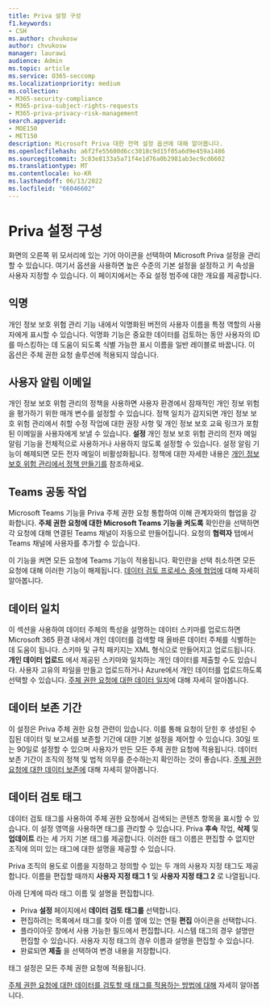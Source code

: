 ```yaml
---
title: Priva 설정 구성
f1.keywords:
- CSH
ms.author: chvukosw
author: chvukosw
manager: laurawi
audience: Admin
ms.topic: article
ms.service: O365-seccomp
ms.localizationpriority: medium
ms.collection:
- M365-security-compliance
- M365-priva-subject-rights-requests
- M365-priva-privacy-risk-management
search.appverid:
- MOE150
- MET150
description: Microsoft Priva 대한 전역 설정 옵션에 대해 알아봅니다.
ms.openlocfilehash: a6f2fe55600d6cc3018c9d15f05a6d9e459a1486
ms.sourcegitcommit: 3c83e8133a5a71f4e1d76a0b2981ab3ec9cd6602
ms.translationtype: MT
ms.contentlocale: ko-KR
ms.lasthandoff: 06/13/2022
ms.locfileid: "66046602"
---
```

# <a name="configure-priva-settings"></a>Priva 설정 구성

화면의 오른쪽 위 모서리에 있는 기어 아이콘을 선택하여 Microsoft Priva 설정을 관리할 수 있습니다. 여기서 옵션을 사용하면 높은 수준의 기본 설정을 설정하고 키 속성을 사용자 지정할 수 있습니다. 이 페이지에서는 주요 설정 범주에 대한 개요를 제공합니다.

## <a name="anonymization"></a>익명

개인 정보 보호 위험 관리 기능 내에서 익명화된 버전의 사용자 이름을 특정 역할의 사용자에게 표시할 수 있습니다. 익명화 기능은 중요한 데이터를 검토하는 동안 사용자의 ID를 마스킹하는 데 도움이 되도록 식별 가능한 표시 이름을 일반 레이블로 바꿉니다. 이 옵션은 주체 권한 요청 솔루션에 적용되지 않습니다.

## <a name="user-notification-emails"></a>사용자 알림 이메일  

개인 정보 보호 위험 관리의 정책을 사용하면 사용자 환경에서 잠재적인 개인 정보 위험을 평가하기 위한 매개 변수를 설정할 수 있습니다. 정책 일치가 감지되면 개인 정보 보호 위험 관리에서 취할 수정 작업에 대한 권장 사항 및 개인 정보 보호 교육 링크가 포함된 이메일을 사용자에게 보낼 수 있습니다. **설정** 개인 정보 보호 위험 관리의 전자 메일 알림 기능을 전체적으로 사용하거나 사용하지 않도록 설정할 수 있습니다. 설정 알림 기능이 해제되면 모든 전자 메일이 비활성화됩니다. 정책에 대한 자세한 내용은 [개인 정보 보호 위험 관리에서 정책 만들기를](risk-management-policies.md) 참조하세요.

## <a name="teams-collaboration"></a>Teams 공동 작업  

Microsoft Teams 기능을 Priva 주체 권한 요청 통합하여 이해 관계자와의 협업을 강화합니다. **주체 권한 요청에 대한 Microsoft Teams 기능을 켜도록** 확인란을 선택하면 각 요청에 대해 연결된 Teams 채널이 자동으로 만들어집니다. 요청의 **협력자** 탭에서 Teams 채널에 사용자를 추가할 수 있습니다.

이 기능을 켜면 모든 요청에 Teams 기능이 적용됩니다. 확인란을 선택 취소하면 모든 요청에 대해 이러한 기능이 해제됩니다. [데이터 검토 프로세스 중에 협업에](subject-rights-requests-data-review.md#collaboration-for-data-review) 대해 자세히 알아봅니다.

## <a name="data-matching"></a>데이터 일치  

이 섹션을 사용하여 데이터 주체의 특성을 설명하는 데이터 스키마를 업로드하면 Microsoft 365 환경 내에서 개인 데이터를 검색할 때 올바른 데이터 주체를 식별하는 데 도움이 됩니다. 스키마 및 규칙 패키지는 XML 형식으로 만들어지고 업로드됩니다. **개인 데이터 업로드** 에서 제공된 스키마와 일치하는 개인 데이터를 제출할 수도 있습니다. 사용자 고유의 파일을 만들고 업로드하거나 Azure에서 개인 데이터를 업로드하도록 선택할 수 있습니다. [주체 권한 요청에 대한 데이터 일치](subject-rights-requests-data-match.md)에 대해 자세히 알아봅니다.

## <a name="data-retention-periods"></a>데이터 보존 기간

이 설정은 Priva 주체 권한 요청 관련이 있습니다. 이를 통해 요청이 닫힌 후 생성된 수집된 데이터 및 보고서를 보존할 기간에 대한 기본 설정을 제어할 수 있습니다. 30일 또는 90일로 설정할 수 있으며 사용자가 만든 모든 주체 권한 요청에 적용됩니다. 데이터 보존 기간이 조직의 정책 및 법적 의무를 준수하는지 확인하는 것이 좋습니다. [주체 권한 요청에 대한 데이터 보존에](subject-rights-requests-reports.md#retention-periods-for-reports-and-data) 대해 자세히 알아봅니다.

## <a name="data-review-tags"></a>데이터 검토 태그

데이터 검토 태그를 사용하여 주체 권한 요청에서 검색되는 콘텐츠 항목을 표시할 수 있습니다. 이 설정 영역을 사용하면 태그를 관리할 수 있습니다. Priva **후속** 작업, **삭제** 및 **업데이트** 라는 세 가지 기본 태그를 제공합니다. 이러한 태그 이름은 편집할 수 없지만 조직에 의미 있는 태그에 대한 설명을 제공할 수 있습니다.

Priva 조직의 용도로 이름을 지정하고 정의할 수 있는 두 개의 사용자 지정 태그도 제공합니다. 이름을 편집할 때까지 **사용자 지정 태그 1** 및 **사용자 지정 태그 2** 로 나열됩니다.

아래 단계에 따라 태그 이름 및 설명을 편집합니다.

- Priva **설정** 페이지에서 **데이터 검토 태그를** 선택합니다.
- 편집하려는 목록에서 태그를 찾아 이름 옆에 있는 연필 **편집** 아이콘을 선택합니다.
- 플라이아웃 창에서 사용 가능한 필드에서 편집합니다. 시스템 태그의 경우 설명만 편집할 수 있습니다. 사용자 지정 태그의 경우 이름과 설명을 편집할 수 있습니다.
- 완료되면 **제출** 을 선택하여 변경 내용을 저장합니다.

태그 설정은 모든 주체 권한 요청에 적용됩니다.

[주체 권한 요청에 대한 데이터를 검토할 때 태그를 적용하는 방법에 대해](subject-rights-requests-data-review.md#apply-tags) 자세히 알아봅니다.